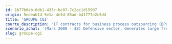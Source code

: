 ```yaml
---
id: 1b77b0eb-6db1-433c-bc07-7c2ac1d15907
origin: 5edeab14-5e1a-4e3d-85ad-b41777e2c5dd
title: 'GROUPE CGI'
courte_description: 'IT contracts for business process outsourcing (BPO)'
scenario_achat: '(Mars 2008 - $8) Defensive sector. Generates large free cash flows. Offers services = technology agnostic. High revenue visibility afforded by large backlog. Depressed valuation due to technology correction. Growth by acquisition and/or stock buybacks. Management owns a lot of shares and has excellent track record of value creation. Deserves a P/E similar to that of overall market as slow revenue organic growth.'
slug: groupe-cgi
---
```

